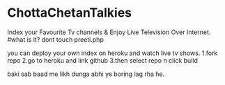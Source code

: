 # ChottaChetanTalkies
Index your Favourite Tv channels &amp; Enjoy Live Television Over Internet.
#what is it?
dont touch preeti.php

you can deploy your own index on heroku and watch live tv shows.
1.fork repo
2.go to heroku and link github
3.then select repo n click build

baki sab baad me likh dunga abhi ye boring lag rha he.
